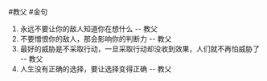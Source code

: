 #教父 #金句  

1. 永远不要让你的敌人知道你在想什么 -- 教父
2. 不要憎恨你的敌人，那会影响你的判断力 -- 教父
3. 最好的威胁是不采取行动，一旦采取行动却没收到效果，人们就不再怕威胁了 -- 教父
4. 人生没有正确的选择，要让选择变得正确 -- 教父
